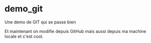 demo_git
========

Une demo de GIT qui se passe bien

Et maintenant on modifie depuis GitHub
mais aussi depuis ma machine locale et c'est cool.
